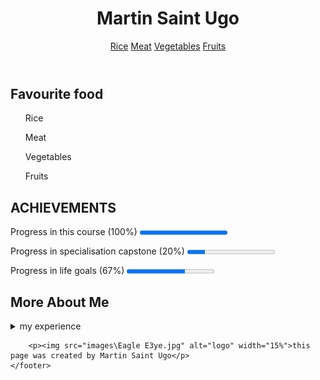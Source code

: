 
<html lang="en">
<head>
    <meta charset="UTF-8">
    <meta http-equiv="X-UA-Compatible" content="IE=edge">
    <meta name="viewport" content="width=device-width, initial-scale=1.0">
    <title> Royalty </title>
    <link rel="icon" type="img/png" href="images/pheonix.png">

</head>
<body>
    <header>
        <h1> Martin Saint Ugo</h1>
        <a href="https://www.google.com/search?q=Rice">Rice</a>
        <a href="https://www.google.com/search?q=meat">Meat</a>
        <a href="https://www.google.com/search?q=vegetables">Vegetables</a>
        <a href="https://www.google.com/search?q=fruit">Fruits</a>
    </header>
    <main>
        <h2> Favourite food</h2>
        <ul>
            <p> Rice </p>
            <p> Meat </p>
            <p> Vegetables </p>
            <p> Fruits </p>
        </ul>
        <h2> ACHIEVEMENTS </h2>
        <p>Progress in this course (100%) <progress value="100" max="100"></progress></p>
        <p>Progress in specialisation capstone (20%) <progress value="20" max="100"></progress></p>
        <p>Progress in life goals (67%) <progress value="67" max="100"></progress> </p>
    </main>
    <footer>
        <h2> More About Me</h2>
        <details class="my details">
            <summary> my experience </summary>
            I am a beginner in web design
        </details>
       
        <p><img src="images\Eagle E3ye.jpg" alt="logo" width="15%">this page was created by Martin Saint Ugo</p>
    </footer>
    
</body>
</html>

